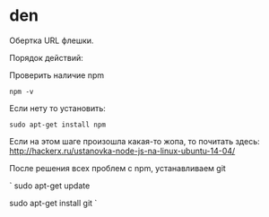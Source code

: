 # den
Обертка URL флешки.

Порядок действий:

Проверить наличие npm  

`npm -v`

Если нету то установить:

`sudo apt-get install npm`

Если на этом шаге произошла какая-то жопа, то почитать здесь: http://hackerx.ru/ustanovka-node-js-na-linux-ubuntu-14-04/


После решения всех проблем с npm, устанавливаем git

`
sudo apt-get update

sudo apt-get install git
`



